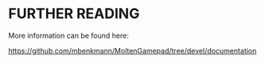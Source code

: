 # FURTHER READING

More information can be found here:

https://github.com/mbenkmann/MoltenGamepad/tree/devel/documentation
